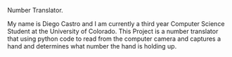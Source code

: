 Number Translator.

My name is Diego Castro and I am currently a third year Computer Science Student at the University of Colorado. This Project is a number translator that using python code to read from the computer camera and captures a hand and determines what number the hand is holding up.
